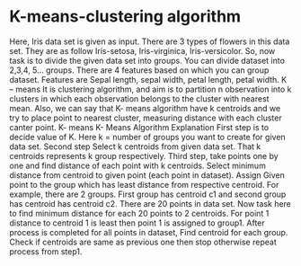 # K-means-clustering algorithm

Here, Iris data set is given as input. There are 3 types of flowers in this data set. They are as follow Iris-setosa, Iris-virginica, Iris-versicolor. So, now task is to divide the given data set into groups. You can divide dataset into 2,3,4, 5… groups. There are 4 features based on which you can group dataset. Features are Sepal length, sepal width, petal length, petal width. 
K – means 
It is clustering algorithm, and aim is to partition n observation into k clusters in which each observation belongs to the cluster with nearest mean. Also, we can say that K- means algorithm have k centroids and we try to place point to nearest cluster, measuring distance with each cluster canter point. K- means 
K- Means Algorithm Explanation
First step is to decide value of K. 
Here k = number of groups you want to create for given data set.
Second step Select k centroids from given data set. That k centroids represents k group respectively.
Third step, take points one by one and find distance of each point with k centroids.
Select minimum distance from centroid to given point (each point in dataset).
Assign Given point to the group which has least distance from respective centroid.
For example, there are 2 groups. First group has centroid c1 and second group has centroid has centroid c2. There are 20 points in data set. Now task here to find minimum distance for each 20 points to 2 centroids. For point 1 distance to centroid 1 is least then point 1 is assigned to group1.
After process is completed for all points in dataset, Find centroid for each group. Check if centroids are same as previous one then stop otherwise repeat process from step1. 
